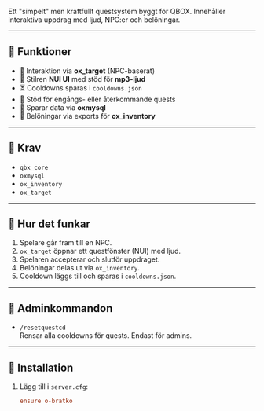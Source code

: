 Ett "simpelt" men kraftfullt questsystem byggt för QBOX. Innehåller interaktiva uppdrag med ljud, NPC:er och belöningar.

---

## 🧩 Funktioner

- 🎯 Interaktion via **ox_target** (NPC-baserat)
- 🎵 Stilren **NUI UI** med stöd för **mp3-ljud**
- ⏳ Cooldowns sparas i `cooldowns.json`
- 🔁 Stöd för engångs- eller återkommande quests
- 💾 Sparar data via **oxmysql**
- 🎁 Belöningar via exports för **ox_inventory**

---

## 🧰 Krav

- `qbx_core`  
- `oxmysql`  
- `ox_inventory`  
- `ox_target`

---

## 🚀 Hur det funkar

1. Spelare går fram till en NPC.
2. `ox_target` öppnar ett questfönster (NUI) med ljud.
3. Spelaren accepterar och slutför uppdraget.
4. Belöningar delas ut via `ox_inventory`.
5. Cooldown läggs till och sparas i `cooldowns.json`.

---

## 🧹 Adminkommandon

- `/resetquestcd`  
  Rensar alla cooldowns för quests. Endast för admins.

---

## 🔧 Installation

1. Lägg till i `server.cfg`:
   ```cfg
   ensure o-bratko
